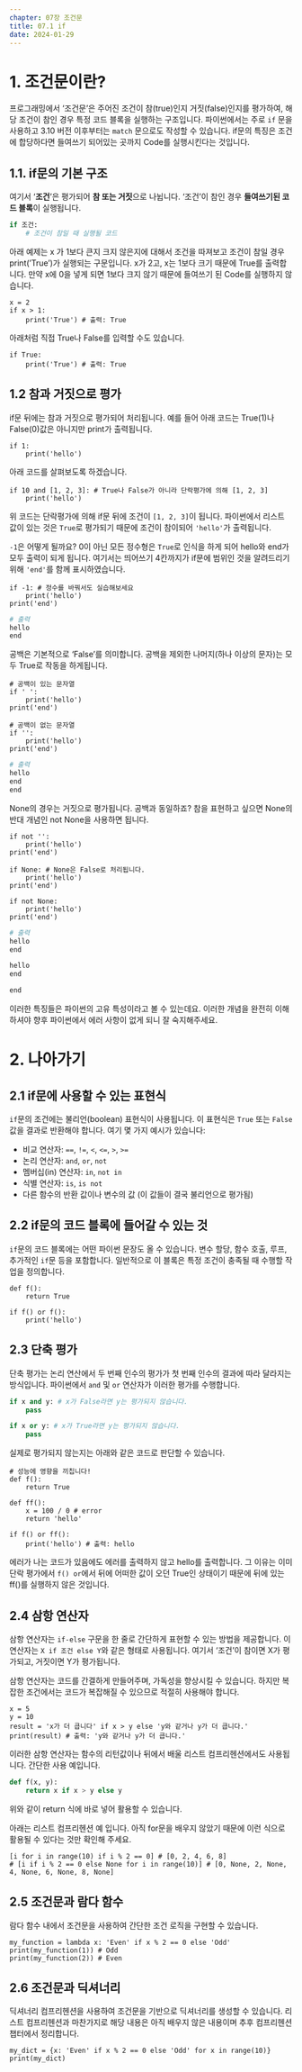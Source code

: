 ```yaml
---
chapter: 07장 조건문
title: 07.1 if
date: 2024-01-29
---
```


# 1. 조건문이란?

프로그래밍에서 ‘조건문’은 주어진 조건이 참(true)인지 거짓(false)인지를 평가하여, 해당 조건이 참인 경우 특정 코드 블록을 실행하는 구조입니다. 파이썬에서는 주로 `if` 문을 사용하고 3.10 버전 이후부터는 `match` 문으로도 작성할 수 있습니다. if문의 특징은 조건에 합당하다면 들여쓰기 되어있는 곳까지 Code를 실행시킨다는 것입니다.

## 1.1. if문의 기본 구조

여기서 ‘**조건**’은 평가되어 **참 또는 거짓**으로 나뉩니다. ‘조건’이 참인 경우 **들여쓰기된 코드 블록**이 실행됩니다.

```python
if 조건:
    # 조건이 참일 때 실행될 코드
```

아래 예제는 x 가 1보다 큰지 크지 않은지에 대해서 조건을 따져보고 조건이 참일 경우 print(’True’)가 실행되는 구문입니다. x가 2고, x는 1보다 크기 때문에 True를 출력합니다. 만약 x에 0을 넣게 되면 1보다 크지 않기 때문에 들여쓰기 된 Code를 실행하지 않습니다.

```python-exec
x = 2
if x > 1:
    print('True') # 출력: True
```

아래처럼 직접 True나 False를 입력할 수도 있습니다.

```python-exec
if True:
    print('True') # 출력: True
```

## 1.2 참과 거짓으로 평가

if문 뒤에는 참과 거짓으로 평가되어 처리됩니다. 예를 들어 아래 코드는 True(1)나 False(0)값은 아니지만 print가 출력됩니다.

```python-exec
if 1:
    print('hello')
```

아래 코드를 살펴보도록 하겠습니다.

```python-exec
if 10 and [1, 2, 3]: # True나 False가 아니라 단락평가에 의해 [1, 2, 3]
    print('hello')
```

위 코드는 단락평가에 의해 if문 뒤에 조건이 `[1, 2, 3]`이 됩니다. 파이썬에서 리스트 값이 있는 것은 `True`로 평가되기 때문에 조건이 참이되어 `'hello'`가 출력됩니다.

`-1`은 어떻게 될까요? 0이 아닌 모든 정수형은 `True`로 인식을 하게 되어 hello와 end가 모두 출력이 되게 됩니다. 여기서는 띄어쓰기 4칸까지가 if문에 범위인 것을 알려드리기 위해 `'end'`를 함께 표시하였습니다.

```python-exec
if -1: # 정수를 바꿔서도 실습해보세요
    print('hello')
print('end')
```

```python
# 출력
hello
end
```

공백은 기본적으로 ‘False’를 의미합니다. 공백을 제외한 나머지(하나 이상의 문자)는 모두 True로 작동을 하게됩니다.

```python-exec
# 공백이 있는 문자열
if ' ':
    print('hello')
print('end')

# 공백이 없는 문자열
if '':
    print('hello')
print('end')
```

```python
# 출력
hello
end
end
```

None의 경우는 거짓으로 평가됩니다. 공백과 동일하죠? 참을 표현하고 싶으면 None의 반대 개념인 not None을 사용하면 됩니다.

```python-exec
if not '':
    print('hello')
print('end')

if None: # None은 False로 처리됩니다.
    print('hello')
print('end')

if not None:
    print('hello')
print('end')
```

```python
# 출력
hello
end

hello
end

end
```

이러한 특징들은 파이썬의 고유 특성이라고 볼 수 있는데요. 이러한 개념을 완전히 이해하셔야 향후 파이썬에서 에러 사항이 없게 되니 잘 숙지해주세요.

# 2. 나아가기

## 2.1 if문에 사용할 수 있는 표현식

`if`문의 조건에는 불리언(boolean) 표현식이 사용됩니다. 이 표현식은 `True` 또는 `False` 값을 결과로 반환해야 합니다. 여기 몇 가지 예시가 있습니다:

- 비교 연산자: `==`, `!=`, `<`, `<=`, `>`, `>=`
- 논리 연산자: `and`, `or`, `not`
- 멤버십(in) 연산자: `in`, `not in`
- 식별 연산자: `is`, `is not`
- 다른 함수의 반환 값이나 변수의 값 (이 값들이 결국 불리언으로 평가됨)

## 2.2 if문의 코드 블록에 들어갈 수 있는 것

`if`문의 코드 블록에는 어떤 파이썬 문장도 올 수 있습니다. 변수 할당, 함수 호출, 루프, 추가적인 `if`문 등을 포함합니다. 일반적으로 이 블록은 특정 조건이 충족될 때 수행할 작업을 정의합니다.

```python-exec
def f():
    return True

if f() or f():
    print('hello')
```

## 2.3 단축 평가

단축 평가는 논리 연산에서 두 번째 인수의 평가가 첫 번째 인수의 결과에 따라 달라지는 방식입니다. 파이썬에서 `and` 및 `or` 연산자가 이러한 평가를 수행합니다.

```python
if x and y: # x가 False라면 y는 평가되지 않습니다.
    pass
```

```python
if x or y: # x가 True라면 y는 평가되지 않습니다.
    pass
```

실제로 평가되지 않는지는 아래와 같은 코드로 판단할 수 있습니다.

```python-exec
# 성능에 영향을 끼칩니다!
def f():
    return True

def ff():
    x = 100 / 0 # error
    return 'hello'

if f() or ff():
    print('hello') # 출력: hello
```

에러가 나는 코드가 있음에도 에러를 출력하지 않고 hello를 출력합니다. 그 이유는 이미 단락 평가에서 `f() or`에서 뒤에 어떠한 값이 오던 True인 상태이기 때문에 뒤에 있는 ff()를 실행하지 않은 것입니다.

## 2.4 삼항 연산자

삼항 연산자는 `if-else` 구문을 한 줄로 간단하게 표현할 수 있는 방법을 제공합니다. 이 연산자는 `X if 조건 else Y`와 같은 형태로 사용됩니다. 여기서 ‘조건’이 참이면 X가 평가되고, 거짓이면 Y가 평가됩니다.

삼항 연산자는 코드를 간결하게 만들어주며, 가독성을 향상시킬 수 있습니다. 하지만 복잡한 조건에서는 코드가 복잡해질 수 있으므로 적절히 사용해야 합니다.

```python-exec
x = 5
y = 10
result = 'x가 더 큽니다' if x > y else 'y와 같거나 y가 더 큽니다.'
print(result) # 출력: 'y와 같거나 y가 더 큽니다.'
```

이러한 삼항 연산자는 함수의 리턴값이나 뒤에서 배울 리스트 컴프리헨션에서도 사용됩니다. 간단한 사용 예입니다.

```python
def f(x, y):
    return x if x > y else y
```

위와 같이 return 식에 바로 넣어 활용할 수 있습니다.

아래는 리스트 컴프리헨션 예 입니다. 아직 for문을 배우지 않았기 때문에 이런 식으로 활용될 수 있다는 것만 확인해 주세요.

```python-exec
[i for i in range(10) if i % 2 == 0] # [0, 2, 4, 6, 8]
# [i if i % 2 == 0 else None for i in range(10)] # [0, None, 2, None, 4, None, 6, None, 8, None]
```

## 2.5 조건문과 람다 함수

람다 함수 내에서 조건문을 사용하여 간단한 조건 로직을 구현할 수 있습니다.

```python-exec
my_function = lambda x: 'Even' if x % 2 == 0 else 'Odd'
print(my_function(1)) # Odd
print(my_function(2)) # Even
```

## 2.6 조건문과 딕셔너리

딕셔너리 컴프리헨션을 사용하여 조건문을 기반으로 딕셔너리를 생성할 수 있습니다. 리스트 컴프리헨션과 마찬가지로 해당 내용은 아직 배우지 않은 내용이며 추후 컴프리헨션 챕터에서 정리합니다.

```python-exec
my_dict = {x: 'Even' if x % 2 == 0 else 'Odd' for x in range(10)}
print(my_dict)
```
